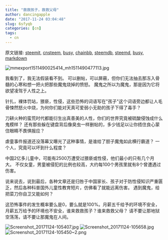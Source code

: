 ```yaml
---
title: "救救孩子，救救父母"
author: dancingapple
date: "2017-11-24 03:04:48"
slug: 6sfyqb
categories: [cn]
tags: 
  - cn
---
```


原文链接: [steemit](https://steemit.com), [cnsteem](https://cnsteem.com), [busy](https://busy.org), [chainbb](https://chainbb.com), [steemdb](https://steemdb.com), [steemd](https://steemd.com), [busy](https://busy.org), [markdown](https://raw.githubusercontent.com/pzhaonet/steem_dancingapple/master/content/post/6sfyqb.md)

![mmexport1511490025414_mh1511490477113.jpg](https://steemitimages.com/DQmPQUox19vynXsFFBciiZNkvf1KnBErP4dmXq3vtpxFig2/mmexport1511490025414_mh1511490477113.jpg)

我看到了，我无法假装看不到。
可以删帖，可以屏蔽，但你们无法抽去那冻入骨髓的心寒和想一把火把那些魔鬼烧掉的愤怒。
魔鬼之所以为魔鬼，那是因为它将欲望凌驾于人性之上。

针扎，裸体罚站，猥亵，性侵，这些恐怖的词语写在"孩子"这个词语旁边都让人毛骨悚然怒火中烧，为何你们能对天真可爱弱小无助的孩子下得了毒手？

刀耕火种的蛮荒时代都能衍生出真善美的人性，你们的世界究竟被硫酸侵蚀成什么鬼模样？
还有那些躲在键盘背后像臭虫一样删帖的，多少钱足以让你捂住良心蒙住眼睛不畏惧报应？

虐童事件报道还没落幕又曝光了这种事情，是谁给了胆子魔鬼如此横行霸道？
一个人，究竟可以坏到什么程度？

中国2亿多儿童中，可能有2500万遭受过猥亵或性侵，他们最小的只有几个月大。
不仅女童，男童被侵犯的比例也较高，大约每100个男孩里就有8个曾遭遇过伤害。

说来说去，说到最后，各种文章还是归咎于中国家长、孩子对于防性侵知识严重匮乏，然后各种科普国外儿童性教育短片，仿佛看了就能远离伤害。
遇到魔鬼，给把菜刀你自卫又能如何？

这恐怖事件的发生概率要么是0，要么就是100%。月薪五千给予的环境不安全，月薪五万给予的环境也不安全，谁来救救孩子？谁来救救父母？
请不要让那地狱空荡荡，请不要让那魔鬼在人间。


![Screenshot_20171124-105407.jpg](https://steemitimages.com/DQmY8xzGqNx1VfzbEXSWufATofwz9UxHjihVs2NX26ZJrz8/Screenshot_20171124-105407.jpg)
![Screenshot_20171124-105658.jpg](https://steemitimages.com/DQmcmyXdmksXrbPGeUtBub3sn2dNvcuReMmCYX9cBcHZH8Y/Screenshot_20171124-105658.jpg)
![Screenshot_20171124-105450~2.png](https://steemitimages.com/DQmNtqu7mDjF8zkGgRJ4ZQmydeSKf4GcuHoaSaesfnidqB2/Screenshot_20171124-105450~2.png)
